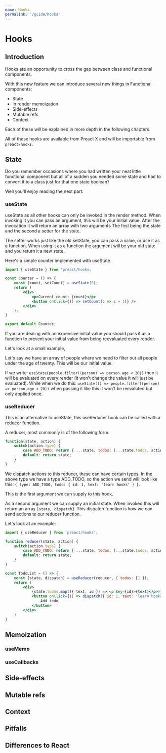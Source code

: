 ```yaml
---
name: Hooks
permalink: '/guide/hooks'
---
```


# Hooks

## Introduction

Hooks are an opportunity to cross the gap between class
and functional components.

With this new feature we can introduce several new things
in Functional components:

- State
- In render memoization
- Side-effects
- Mutable refs
- Context

Each of these will be explained in more depth in the following chapters.

All of these hooks are available from Preact X and will be
importable from `preact/hooks`.

## State

Do you remember occasions where you had written your neat
little functional component but all of a sudden you needed
some state and had to convert it to a class just for that
one state boolean?

Well you'll enjoy reading the next part.

### useState

useState as all other hooks can only be invoked in the render
method.
When invoking it you can pass an argument, this will be your
initial value.
After the invocation it will return an array with two arguments
The first being the state and the second a setter for the state.

The setter works just like the old setState, you can pass a value,
or use it as a function.
When using it as a function the argument will be your old state and you
return it a new state.

Here's a simple counter implemented with useState.

```jsx
import { useState } from 'preact/hooks;

const Counter = () => {
    const [count, setCount] = useState(0);
    return (
        <div>
            <p>Current count: {count}</p>
            <button onClick={() => setCount(c => c + 1)} />
        </div>
    );
}

export default Counter;
```

If you are dealing with an expensive initial value you should
pass it as a function to prevent your initial value from being
reevaluated every render.

Let's look at a small example,

Let's say we have an array of people where we need to filter out
all people under the age of twenty.
This will be our initial value.

If we write: `useState(people.filter((person) => person.age < 20))`
then it will be evaluated on every render (it won't change the value
it will just be evaluated).
While when we do this: `useState(() => people.filter((person) => person.age < 20))`
when passing it like this it won't be reevaluted but only applied once.

### useReducer

This is an alternative to useState, this useReducer hook can be called with a reducer
function.

A reducer, most commonly is of the following form:

```js
function(state, action) {
    switch(action.type) {
        case ADD_TODO: return { ...state, todos: [...state.todos, action.todo] };
        default: return state;
    }
}
```

We dispatch actions to this reducer, these can have certain types.
In the above type we have a type ADD_TODO, so the action we send will
look like this: `{ type: ADD_TODO, todo: { id: 1, text: 'learn hooks' } }`.

This is the first argument we can supply to this hook.

As a second argument we can supply an initial state. When invoked
this will return an array `[state, dispatch]`. This dispatch function
is how we can send actions to our reducer function.

Let's look at an example:

```jsx
import { useReducer } from 'preact/hooks';

function reducer(state, action) {
    switch(action.type) {
        case ADD_TODO: return { ...state, todos: [...state.todos, action.todo] };
        default: return state;
    }
}

const TodoList = () => {
    const [state, dispatch] = useReducer(reducer, { todos: [] });
    return (
        <div>
            {state.todos.map(({ text, id }) => <p key={id}>{text}</p>)}
            <button onClick={() => dispatch({ id: 1, text: 'learn hooks' })}>
                Add todo
            </button>
        </div>
    )
}
```

## Memoization

### useMemo

### useCallbacks

## Side-effects

## Mutable refs


## Context

## Pitfalls

## Differences to React
